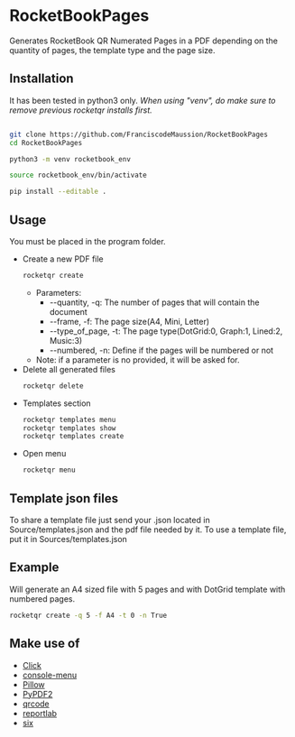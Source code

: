 # RocketBookPages
Generates RocketBook QR Numerated Pages in a PDF depending on the quantity of pages, the template type and the page size.

## Installation
It has been tested in python3 only.
*When using "venv", do make sure to remove previous rocketqr installs first.*
```bash

git clone https://github.com/FranciscodeMaussion/RocketBookPages
cd RocketBookPages

python3 -m venv rocketbook_env

source rocketbook_env/bin/activate

pip install --editable .
```

## Usage
You must be placed in the program folder.

- Create a new PDF file 
    ```bash
    rocketqr create
    ```
    - Parameters:
        - --quantity, -q: The number of pages that will contain the document
        - --frame, -f: The page size(A4, Mini, Letter)
        - --type_of_page, -t: The page type(DotGrid:0, Graph:1, Lined:2, Music:3)
        - --numbered, -n: Define if the pages will be numbered or not
    - Note: if a parameter is no provided, it will be asked for.
- Delete all generated files
    ```bash
    rocketqr delete
    ```
- Templates section
    ```bash
    rocketqr templates menu
    rocketqr templates show
    rocketqr templates create
    ```
- Open menu
    ```bash
    rocketqr menu
    ```
  
## Template json files
To share a template file just send your .json located in Source/templates.json and the pdf file needed by it.
To use a template file, put it in Sources/templates.json

## Example
Will generate an A4 sized file with 5 pages and with DotGrid template with numbered pages.
```bash
rocketqr create -q 5 -f A4 -t 0 -n True
```

## Make use of
- [Click](https://click.palletsprojects.com)
- [console-menu](https://github.com/aegirhall/console-menu)
- [Pillow](https://pillow.readthedocs.io/en/stable/)
- [PyPDF2](https://pythonhosted.org/PyPDF2/)
- [qrcode](https://github.com/lincolnloop/python-qrcode)
- [reportlab](https://www.reportlab.com/)
- [six](https://github.com/benjaminp/six)

